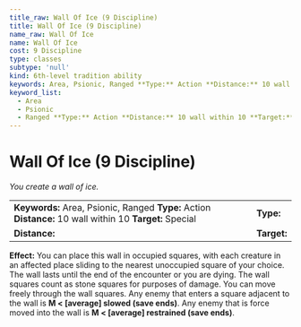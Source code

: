 ```yaml
---
title_raw: Wall Of Ice (9 Discipline)
title: Wall Of Ice (9 Discipline)
name_raw: Wall Of Ice
name: Wall Of Ice
cost: 9 Discipline
type: classes
subtype: 'null'
kind: 6th-level tradition ability
keywords: Area, Psionic, Ranged **Type:** Action **Distance:** 10 wall within 10 **Target:** Special
keyword_list:
  - Area
  - Psionic
  - Ranged **Type:** Action **Distance:** 10 wall within 10 **Target:** Special
---
```


# Wall Of Ice (9 Discipline)

*You create a wall of ice.*

|                                                                                                          |             |
| :------------------------------------------------------------------------------------------------------- | :---------- |
| **Keywords:** Area, Psionic, Ranged **Type:** Action **Distance:** 10 wall within 10 **Target:** Special | **Type:**   |
| **Distance:**                                                                                            | **Target:** |

**Effect:** You can place this wall in occupied squares, with each creature in an affected place sliding to the nearest unoccupied square of your choice. The wall lasts until the end of the encounter or you are dying. The wall squares count as stone squares for purposes of damage. You can move freely through the wall squares. Any enemy that enters a square adjacent to the wall is **M \< \[average\] slowed (save ends)**. Any enemy that is force moved into the wall is **M \< \[average\] restrained (save ends)**.
